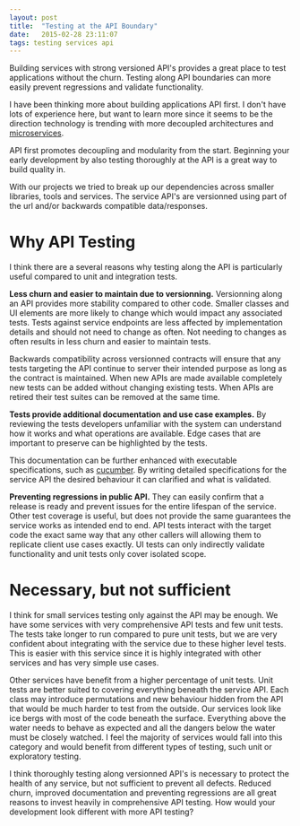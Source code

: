 ```yaml
---
layout: post
title:  "Testing at the API Boundary"
date:   2015-02-28 23:11:07
tags: testing services api
---
```


Building services with strong versioned API's provides a great place to test
applications without the churn. Testing along API boundaries can more easily
prevent regressions and validate functionality.

I have been thinking more about building applications API first. I don't
have lots of experience here, but want to learn more since it seems to be the
direction technology is trending with more decoupled architectures and
[microservices][microservices].

API first promotes decoupling and modularity from the start. Beginning your
early development by also testing thoroughly at the API is a great way to build
quality in.

With our projects we tried to break up our dependencies across smaller
libraries, tools and services. The service API's are versionned using part
of the url and/or backwards compatible data/responses.

Why API Testing
===============================================================================

I think there are a several reasons why testing along the API is particularly
useful compared to unit and integration tests.

**Less churn and easier to maintain due to versionning.** Versionning along an API provides more stability compared to
other code. Smaller classes and UI elements are more likely to change which
would impact any associated tests. Tests against service endpoints are less
affected by implementation details and should not need to change as often.
Not needing to changes as often results in less churn and easier to maintain
tests.

Backwards compatibility across versionned contracts will ensure that any tests
targeting the API continue to server their intended purpose as long as the contract is
maintained. When new APIs are made available completely new tests can be added
without changing existing tests. When APIs are retired their test suites can be
removed at the same time.

**Tests provide additional documentation and use case examples.** By reviewing
the tests developers unfamiliar with the system can understand how it
works and what operations are available. Edge cases that are important to
preserve can be highlighted by the tests.

This documentation can be further enhanced with executable specifications, such
as [cucumber][cukes]. By writing detailed specifications for the service
API the desired behaviour it can clarified and what is validated.

**Preventing regressions in public API.** They can easily confirm that a
release is ready and prevent issues for the entire lifespan of the service.
Other test coverage is useful, but does not provide the same guarantees the
service works as intended end to end. API tests interact with the target code
the exact same way that any other callers will allowing them to replicate
client use cases exactly. UI tests can only indirectly validate functionality
and unit tests only cover isolated scope.

Necessary, but not sufficient
===============================================================================

I think for small services testing only against the API may be enough. We have some
services with very comprehensive API tests and few unit tests. The tests take
longer to run compared to pure unit tests, but we are very confident about
integrating with the service due to these higher level tests. This is easier
with this service since it is highly integrated with other services and has
very simple use cases.

Other services have benefit from a higher percentage of unit tests. Unit tests
are better suited to covering everything beneath the service API. Each class
may introduce permutations and new behaviour hidden from the API that would be
much harder to test from the outside. Our services look like ice bergs with most
of the code beneath the surface. Everything above the water needs to behave as
expected and all the dangers below the water must be closely watched. I feel the
majority of services would fall into this category and would benefit from
different types of testing, such unit or exploratory testing.

I think thoroughly testing along versionned API's is necessary to protect the
health of any service, but not sufficient to prevent all defects. Reduced
churn, improved documentation and preventing regressions are all great reasons
to invest heavily in comprehensive API testing. How would your development look
different with more API testing?

[microservices]: http://martinfowler.com/articles/microservices.html
[cukes]: https://cukes.info/
